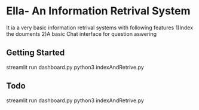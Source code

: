 # Ella- An Information Retrival System
It ia a very basic information retrival systems with following features 
  1)Index the douments 
  2)A basic Chat interface for question aswering 
## Getting Started
streamlit run dashboard.py
python3 indexAndRetrive.py
## Todo
streamlit run dashboard.py
python3 indexAndRetrive.py
